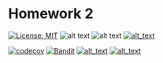 # Homework 2
[![License: MIT](https://img.shields.io/badge/License-MIT-green.svg)](https://opensource.org/licenses/MIT)
![alt text](https://img.shields.io/badge/Python-3776AB?style=for-the-badge&logo=python&logoColor=white)
![alt text](https://img.shields.io/badge/Linux-FCC624?style=for-the-badge&logo=linux&logoColor=black)
[![alt_text](https://github.com/Fall2024SE/HW2/actions/workflows/pytest.yml/badge.svg)](https://github.com/Fall2024SE/HW2/actions/workflows/pytest.yml)


[![codecov](https://codecov.io/gh/Fall2024SE/HW2/graph/badge.svg?token=78XLUHAROY)](https://codecov.io/gh/Fall2024SE/HW2)
[![Bandit](https://img.shields.io/endpoint?url=https://gist.githubusercontent.com/KoruptTinker/9e3dbad75febc40ad9e435dde5911abf/raw/bandit-badge.json)](https://github.com/Fall2024SE/HW2/actions/workflows/bandit.yml)
[![alt_text](https://github.com/Fall2024SE/HW2/actions/workflows/pylint.yml/badge.svg)](https://github.com/Fall2024SE/HW2/actions/workflows/pylint.yml)
[![alt_text](https://github.com/Fall2024SE/HW2/actions/workflows/autopep8.yml/badge.svg)](https://github.com/Fall2024SE/HW2/actions/workflows/autopep8.yml)

